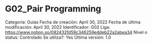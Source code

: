 # G02_Pair Programming

Categoría: Guías
Fecha de creación: April 30, 2022
Fecha de última modificación: April 30, 2022
Identificador: G02
Liga: https://www.notion.so/082432fd59c346259eddeb22a2abea34
Nivel o status: Controlado
Se utiliza?: Yes
Última versión: 1.0